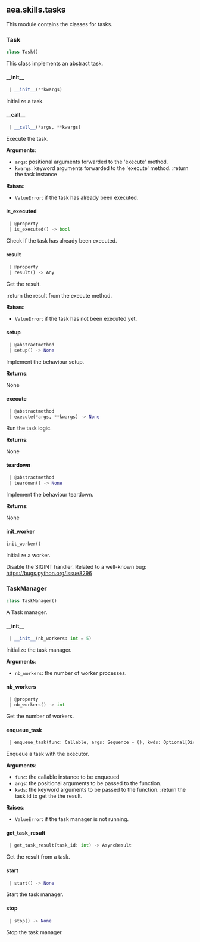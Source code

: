 <a name=".aea.skills.tasks"></a>
## aea.skills.tasks

This module contains the classes for tasks.

<a name=".aea.skills.tasks.Task"></a>
### Task

```python
class Task()
```

This class implements an abstract task.

<a name=".aea.skills.tasks.Task.__init__"></a>
#### \_\_init\_\_

```python
 | __init__(**kwargs)
```

Initialize a task.

<a name=".aea.skills.tasks.Task.__call__"></a>
#### \_\_call\_\_

```python
 | __call__(*args, **kwargs)
```

Execute the task.

**Arguments**:

- `args`: positional arguments forwarded to the 'execute' method.
- `kwargs`: keyword arguments forwarded to the 'execute' method.
:return the task instance

**Raises**:

- `ValueError`: if the task has already been executed.

<a name=".aea.skills.tasks.Task.is_executed"></a>
#### is\_executed

```python
 | @property
 | is_executed() -> bool
```

Check if the task has already been executed.

<a name=".aea.skills.tasks.Task.result"></a>
#### result

```python
 | @property
 | result() -> Any
```

Get the result.

:return the result from the execute method.

**Raises**:

- `ValueError`: if the task has not been executed yet.

<a name=".aea.skills.tasks.Task.setup"></a>
#### setup

```python
 | @abstractmethod
 | setup() -> None
```

Implement the behaviour setup.

**Returns**:

None

<a name=".aea.skills.tasks.Task.execute"></a>
#### execute

```python
 | @abstractmethod
 | execute(*args, **kwargs) -> None
```

Run the task logic.

**Returns**:

None

<a name=".aea.skills.tasks.Task.teardown"></a>
#### teardown

```python
 | @abstractmethod
 | teardown() -> None
```

Implement the behaviour teardown.

**Returns**:

None

<a name=".aea.skills.tasks.init_worker"></a>
#### init\_worker

```python
init_worker()
```

Initialize a worker.

Disable the SIGINT handler.
Related to a well-known bug: https://bugs.python.org/issue8296

<a name=".aea.skills.tasks.TaskManager"></a>
### TaskManager

```python
class TaskManager()
```

A Task manager.

<a name=".aea.skills.tasks.TaskManager.__init__"></a>
#### \_\_init\_\_

```python
 | __init__(nb_workers: int = 5)
```

Initialize the task manager.

**Arguments**:

- `nb_workers`: the number of worker processes.

<a name=".aea.skills.tasks.TaskManager.nb_workers"></a>
#### nb\_workers

```python
 | @property
 | nb_workers() -> int
```

Get the number of workers.

<a name=".aea.skills.tasks.TaskManager.enqueue_task"></a>
#### enqueue\_task

```python
 | enqueue_task(func: Callable, args: Sequence = (), kwds: Optional[Dict[str, Any]] = None) -> int
```

Enqueue a task with the executor.

**Arguments**:

- `func`: the callable instance to be enqueued
- `args`: the positional arguments to be passed to the function.
- `kwds`: the keyword arguments to be passed to the function.
:return the task id to get the the result.

**Raises**:

- `ValueError`: if the task manager is not running.

<a name=".aea.skills.tasks.TaskManager.get_task_result"></a>
#### get\_task\_result

```python
 | get_task_result(task_id: int) -> AsyncResult
```

Get the result from a task.

<a name=".aea.skills.tasks.TaskManager.start"></a>
#### start

```python
 | start() -> None
```

Start the task manager.

<a name=".aea.skills.tasks.TaskManager.stop"></a>
#### stop

```python
 | stop() -> None
```

Stop the task manager.

